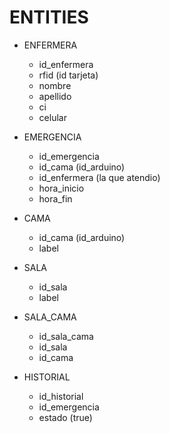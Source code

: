 # ENTITIES

- ENFERMERA
  - id_enfermera
  - rfid (id tarjeta)
  - nombre
  - apellido
  - ci
  - celular

- EMERGENCIA
  - id_emergencia
  - id_cama (id_arduino)
  - id_enfermera (la que atendio)
  - hora_inicio
  - hora_fin

- CAMA
  - id_cama (id_arduino)
  - label

- SALA
  - id_sala
  - label

- SALA_CAMA
  - id_sala_cama
  - id_sala
  - id_cama

- HISTORIAL
  - id_historial
  - id_emergencia
  - estado (true)